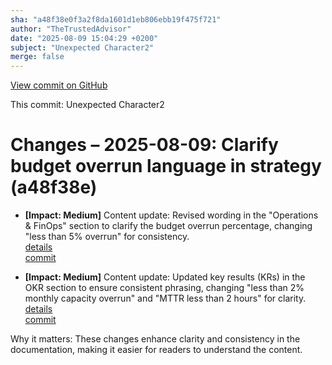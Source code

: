 ```yaml
---
sha: "a48f38e0f3a2f8da1601d1eb806ebb19f475f721"
author: "TheTrustedAdvisor"
date: "2025-08-09 15:04:29 +0200"
subject: "Unexpected Character2"
merge: false
---
```


[View commit on GitHub](https://github.com/TheTrustedAdvisor/FabricAdoptionFramework/commit/a48f38e0f3a2f8da1601d1eb806ebb19f475f721)

This commit: Unexpected Character2

# Changes – 2025-08-09: Clarify budget overrun language in strategy (a48f38e)

- **[Impact: Medium]** Content update: Revised wording in the "Operations & FinOps" section to clarify the budget overrun percentage, changing "less than 5% overrun" for consistency.  
   [details](/docs/about/changes/2025-08-09-assess-your-fabric-adoption-strategy)  
   [commit](https://github.com/TheTrustedAdvisor/FabricAdoptionFramework/commit/a48f38e0f3a2f8da1601d1eb806ebb19f475f721)

- **[Impact: Medium]** Content update: Updated key results (KRs) in the OKR section to ensure consistent phrasing, changing "less than 2% monthly capacity overrun" and "MTTR less than 2 hours" for clarity.  
   [details](/docs/about/changes/2025-08-09-assess-your-fabric-adoption-strategy)  
   [commit](https://github.com/TheTrustedAdvisor/FabricAdoptionFramework/commit/a48f38e0f3a2f8da1601d1eb806ebb19f475f721)

Why it matters: These changes enhance clarity and consistency in the documentation, making it easier for readers to understand the content.
